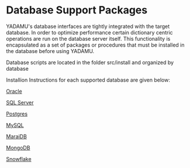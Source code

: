 # Database Support Packages

YADAMU's database interfaces are tightly integrated with the target database. In order to optimize performance certain dictionary centric operations are run on the database server itself. This functionality is encapsulated as a set of packages or procedures that must be installed in the database before using YADAMU.

Database scripts are located in the folder src/install and organized by database

Installion Instructions for each supported database are given below:

[Oracle](oracleInstallation.md)

[SQL Server](sqlserverInstallation.md)

[Postgres](postgresInstallation.md)

[MySQL](postgresInstallation.md)

[MaraiDB](postgresInstallation.md)

[MongoDB](mondodbInstallation.md)

[Snowflake](snowflakeInstallation.md)
